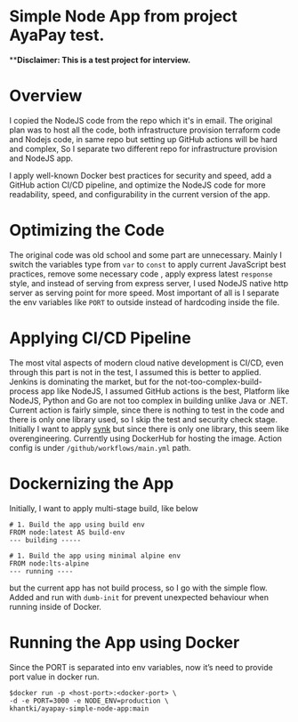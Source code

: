 # Simple Node App from project AyaPay test.





********Disclaimer: This is a test project for interview.******





# Overview

I copied the NodeJS code from the repo which it's in email. The original plan was to host all the code, both infrastructure provision terraform code and Nodejs code, in same repo but setting up GitHub actions will be hard and complex, So I separate two different repo for infrastructure provision and NodeJS app.

I apply well-known Docker best practices for security and speed, add a GitHub action CI/CD pipeline, and optimize the NodeJS code for more readability, speed, and configurability in the current version of the app.

# Optimizing the Code

The original code was old school and some part are unnecessary. Mainly I switch the variables type from `var` to `const` to apply current JavaScript best practices, remove some necessary code , apply express latest `response` style, and instead of serving from express server, I used NodeJS native http server as serving point for more speed. Most important of all is I separate the env variables like `PORT` to outside instead of hardcoding inside the file.

# Applying CI/CD Pipeline

The most vital aspects of modern cloud native development is CI/CD, even through this part is not in the test, I assumed this is better to applied. Jenkins is dominating the market, but for the not-too-complex-build-process app like NodeJS, I assumed GitHub actions is the best, Platform like NodeJS, Python and Go are not too complex in building unlike Java or .NET. Current action is fairly simple, since there is nothing to test in the code and there is only one library used, so I skip the test and security check stage. Initially I want to apply [synk](https://snyk.io/) but since there is only one library, this seem like overengineering. Currently using DockerHub for hosting the image. Action config is under `/github/workflows/main.yml` path.

# Dockernizing the App

Initially, I want to apply multi-stage build, like below

 

```docker
# 1. Build the app using build env
FROM node:latest AS build-env
--- building -----

# 1. Build the app using minimal alpine env
FROM node:lts-alpine
--- running ----
```

but the current app has not build process, so I go with the simple flow. Added and run with `dumb-init` for prevent unexpected behaviour when running inside of Docker.

# Running the App using Docker

Since the PORT is separated into env variables, now it’s need to provide port value in docker run.

 

```docker
$docker run -p <host-port>:<docker-port> \
-d -e PORT=3000 -e NODE_ENV=production \ 
khantki/ayapay-simple-node-app:main
```